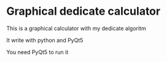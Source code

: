 # Graphical dedicate calculator

This is a graphical calculator with my dedicate algoritm

It write with python and PyQt5

You need PyQt5 to run it